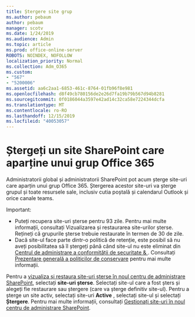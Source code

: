 ```yaml
---
title: Ștergere site grup
ms.author: pebaum
author: pebaum
manager: scotv
ms.date: 1/24/2019
ms.audience: Admin
ms.topic: article
ms.prod: office-online-server
ROBOTS: NOINDEX, NOFOLLOW
localization_priority: Normal
ms.collection: Adm_O365
ms.custom:
- "567"
- "5200006"
ms.assetid: aa6c2aa1-6853-461c-8764-01fb96f8e981
ms.openlocfilehash: d8f49cb780156de2e26d7fa19b79b567d94b8281
ms.sourcegitcommit: 0f0186044a3597e42ad14c32ca58e7224344dcfa
ms.translationtype: MT
ms.contentlocale: ro-RO
ms.lasthandoff: 12/15/2019
ms.locfileid: "40053057"
---
```

# <a name="delete-a-sharepoint-site-that-belongs-to-an-office-365-group"></a>Ștergeți un site SharePoint care aparține unui grup Office 365

Administratorii global și administratorii SharePoint pot acum șterge site-uri care aparțin unui grup Office 365. Ștergerea acestor site-uri va șterge grupul și toate resursele sale, inclusiv cutia poștală și calendarul Outlook și orice canale teams.
  
Important:

- Puteți recupera site-uri șterse pentru 93 zile. Pentru mai multe informații, consultați Vizualizarea și restaurarea site-urilor șterse. Rețineți că grupurile șterse trebuie restaurate în termen de 30 de zile.
- Dacă site-ul face parte dintr-o politică de retenție, este posibil să nu aveți posibilitatea să îl ștergeți până când site-ul nu este eliminat din [Centrul de administrare a conformității de securitate &amp; ](https://protection.office.com/?rfr=AdminCenter#/retention). Consultați [Prezentare generală a politicilor de conservare](https://docs.microsoft.com/office365/securitycompliance/retention-policies#content-in-onedrive-accounts-and-sharepoint-sites) pentru mai multe informații.
  
Pentru a [vizualiza și restaura site-uri șterse în noul centru de administrare SharePoint](https://docs.microsoft.com/sharepoint/view-and-restore-deleted-sites-in-new-admin-center), selectați **site-uri șterse**. Selectați site-ul care a fost șters și alegeți fie restaurare sau ștergere (care va șterge definitiv site-ul). Pentru a șterge un site activ, selectați site-uri **Active** , selectați site-ul și selectați **Ștergere**. Pentru mai multe informații, consultați [Gestionați site-uri în noul centru de administrare SharePoint](https://docs.microsoft.com/sharepoint/manage-sites-in-new-admin-center).
  
